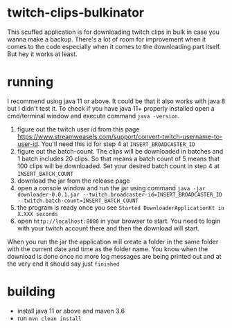 # twitch-clips-bulkinator

This scuffed application is for downloading twitch clips in bulk in case you wanna make a backup.
There's a lot of room for improvement when it comes to the code especially when it comes to the downloading part itself.
But hey it works at least.

# running

I recommend using java 11 or above.
It could be that it also works with java 8 but I didn't test it.
To check if you have java 11+ properly installed open a cmd/terminal window and execute command `java -version`.

1. figure out the twitch user id from this page https://www.streamweasels.com/support/convert-twitch-username-to-user-id. You'll need this id for step 4 at `INSERT_BROADCASTER_ID`
1. figure out the batch-count. The clips will be downloaded in batches and 1 batch includes 20 clips. So that means a batch count of 5 means that 100 clips will be downloaded. Set your desired batch count in step 4 at `INSERT_BATCH_COUNT` 
1. download the jar from the release page
1. open a console window and run the jar using command `java -jar downloader-0.0.1.jar --twitch.broadcaster-id=INSERT_BROADCASTER_ID --twitch.batch-count=INSERT_BATCH_COUNT`
1. the program is ready once you see `Started DownloaderApplicationKt in X.XXX seconds`
1. open `http://localhost:8080` in your browser to start. You need to login with your twitch account there and then the download will start.

When you run the jar the application will create a folder in the same folder with the current date and time as the folder name.
You know when the download is done once no more log messages are being printed out and at the very end it should say just `finished`

# building

* install java 11 or above and maven 3.6
* run `mvn clean install`